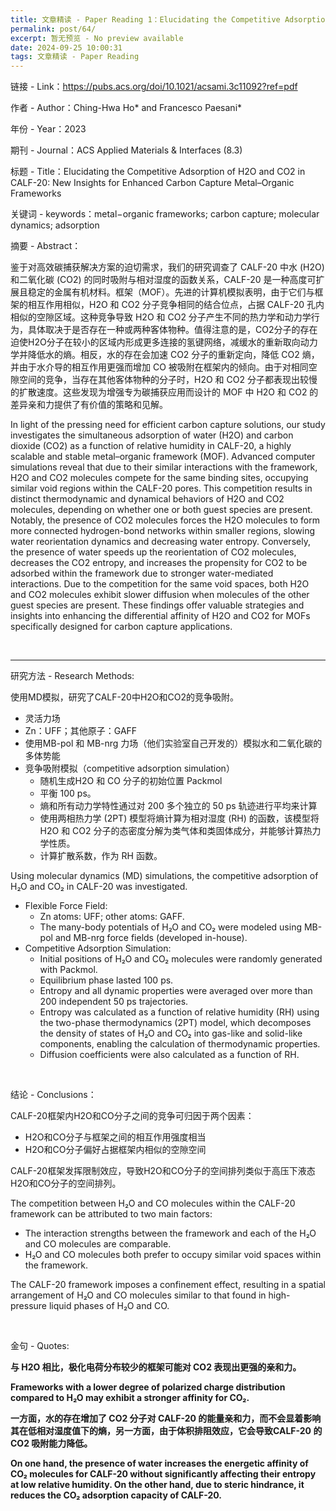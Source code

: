 ```yaml
---
title: 文章精读 - Paper Reading 1：Elucidating the Competitive Adsorption of H2O and CO2 in CALF-20
permalink: post/64/
excerpt: 暂无预览 - No preview available
date: 2024-09-25 10:00:31
tags: 文章精读 - Paper Reading
---
```


链接 - Link：https://pubs.acs.org/doi/10.1021/acsami.3c11092?ref=pdf

作者 - Author：Ching-Hwa Ho* and Francesco Paesani*

年份 - Year：2023

期刊 - Journal：ACS Applied Materials & Interfaces (8.3)

标题 - Title：Elucidating the Competitive Adsorption of H2O and CO2 in CALF-20: New Insights for Enhanced Carbon Capture Metal–Organic Frameworks

关键词 - keywords：metal−organic frameworks; carbon capture; molecular dynamics; adsorption

摘要 - Abstract：

鉴于对高效碳捕获解决方案的迫切需求，我们的研究调查了 CALF-20 中水 (H2O) 和二氧化碳 (CO2) 的同时吸附与相对湿度的函数关系，CALF-20 是一种高度可扩展且稳定的金属有机材料。框架（MOF）。先进的计算机模拟表明，由于它们与框架的相互作用相似，H2O 和 CO2 分子竞争相同的结合位点，占据 CALF-20 孔内相似的空隙区域。这种竞争导致 H2O 和 CO2 分子产生不同的热力学和动力学行为，具体取决于是否存在一种或两种客体物种。值得注意的是，CO2分子的存在迫使H2O分子在较小的区域内形成更多连接的氢键网络，减缓水的重新取向动力学并降低水的熵。相反，水的存在会加速 CO2 分子的重新定向，降低 CO2 熵，并由于水介导的相互作用更强而增加 CO 被吸附在框架内的倾向。由于对相同空隙空间的竞争，当存在其他客体物种的分子时，H2O 和 CO2 分子都表现出较慢的扩散速度。这些发现为增强专为碳捕获应用而设计的 MOF 中 H2O 和 CO2 的差异亲和力提供了有价值的策略和见解。

In light of the pressing need for efficient carbon capture solutions, our study investigates the simultaneous adsorption of water (H2O) and carbon dioxide (CO2) as a function of relative humidity in CALF-20, a highly scalable and stable metal–organic framework (MOF). Advanced computer simulations reveal that due to their similar interactions with the framework, H2O and CO2 molecules compete for the same binding sites, occupying similar void regions within the CALF-20 pores. This competition results in distinct thermodynamic and dynamical behaviors of H2O and CO2 molecules, depending on whether one or both guest species are present. Notably, the presence of CO2 molecules forces the H2O molecules to form more connected hydrogen-bond networks within smaller regions, slowing water reorientation dynamics and decreasing water entropy. Conversely, the presence of water speeds up the reorientation of CO2 molecules, decreases the CO2 entropy, and increases the propensity for CO2 to be adsorbed within the framework due to stronger water-mediated interactions. Due to the competition for the same void spaces, both H2O and CO2 molecules exhibit slower diffusion when molecules of the other guest species are present. These findings offer valuable strategies and insights into enhancing the differential affinity of H2O and CO2 for MOFs specifically designed for carbon capture applications.

<br>

---

研究方法 - Research Methods:

使用MD模拟，研究了CALF-20中H2O和CO2的竞争吸附。
 - 灵活力场
 - Zn：UFF；其他原子：GAFF
 - 使用MB-pol 和 MB-nrg 力场（他们实验室自己开发的）模拟水和二氧化碳的多体势能
 - 竞争吸附模拟（competitive adsorption simulation）
   - 随机生成H2O 和 CO 分子的初始位置 Packmol
   - 平衡 100 ps。
   - 熵和所有动力学特性通过对 200 多个独立的 50 ps 轨迹进行平均来计算
   - 使用两相热力学 (2PT) 模型将熵计算为相对湿度 (RH) 的函数，该模型将 H2O 和 CO2 分子的态密度分解为类气体和类固体成分，并能够计算热力学性质。
   - 计算扩散系数，作为 RH 函数。

Using molecular dynamics (MD) simulations, the competitive adsorption of H₂O and CO₂ in CALF-20 was investigated.
- Flexible Force Field:
  - Zn atoms: UFF; other atoms: GAFF.
  - The many-body potentials of H₂O and CO₂ were modeled using MB-pol and MB-nrg force fields (developed in-house).
- Competitive Adsorption Simulation:
  - Initial positions of H₂O and CO₂ molecules were randomly generated with Packmol.
  - Equilibrium phase lasted 100 ps.
  - Entropy and all dynamic properties were averaged over more than 200 independent 50 ps trajectories.
  - Entropy was calculated as a function of relative humidity (RH) using the two-phase thermodynamics (2PT) model, which decomposes the density of states of H₂O and CO₂ into gas-like and solid-like components, enabling the calculation of thermodynamic properties.
  - Diffusion coefficients were also calculated as a function of RH.

<br>

结论 - Conclusions：

CALF-20框架内H2O和CO分子之间的竞争可归因于两个因素：
 - H2O和CO分子与框架之间的相互作用强度相当
 - H2O和CO分子偏好占据框架内相似的空隙空间

CALF-20框架发挥限制效应，导致H2O和CO分子的空间排列类似于高压下液态H2O和CO分子的空间排列。

The competition between H₂O and CO molecules within the CALF-20 framework can be attributed to two main factors:
- The interaction strengths between the framework and each of the H₂O and CO molecules are comparable.
- H₂O and CO molecules both prefer to occupy similar void spaces within the framework.

The CALF-20 framework imposes a confinement effect, resulting in a spatial arrangement of H₂O and CO molecules similar to that found in high-pressure liquid phases of H₂O and CO.

<br>

金句 - Quotes:

**与 H2O 相比，极化电荷分布较少的框架可能对 CO2 表现出更强的亲和力。**

**Frameworks with a lower degree of polarized charge distribution compared to H₂O may exhibit a stronger affinity for CO₂.**

**一方面，水的存在增加了 CO2 分子对 CALF-20 的能量亲和力，而不会显着影响其在低相对湿度值下的熵，另一方面，由于体积排阻效应，它会导致CALF-20 的 CO2 吸附能力降低。**

**On one hand, the presence of water increases the energetic affinity of CO₂ molecules for CALF-20 without significantly affecting their entropy at low relative humidity. On the other hand, due to steric hindrance, it reduces the CO₂ adsorption capacity of CALF-20.**